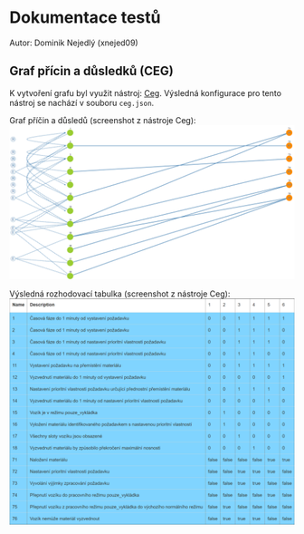 # Dokumentace testů

Autor: Dominik Nejedlý (xnejed09)

## Graf přícin a důsledků (CEG)

K vytvoření grafu byl využit nástroj: [Ceg](http://ceg.testos.org/). Výsledná konfigurace pro tento nástroj se nachází v souboru `ceg.json`.

Graf příčin a důsledů (screenshot z nástroje Ceg):
![Graf příčin a důsledků (CEG)](ceg-graph.png)

Výsledná rozhodovací tabulka (screenshot z nástroje Ceg):
![Výsledná rozhodovací tabulka](ceg-table.png)
